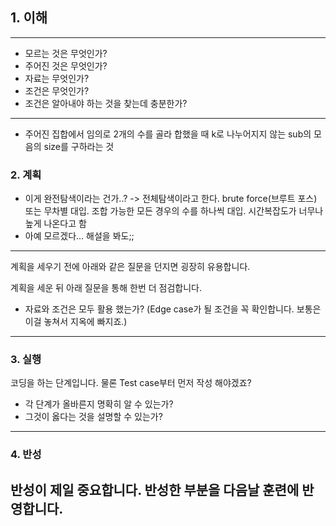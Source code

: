 ## 1. 이해

---
- 모르는 것은 무엇인가?
- 주어진 것은 무엇인가?
- 자료는 무엇인가?
- 조건은 무엇인가?
- 조건은 알아내야 하는 것을 찾는데 충분한가?
---
- 주어진 집합에서 임의로 2개의 수를 골라 합했을 때 k로 나누어지지 않는 sub의 모음의 size를 구하라는 것

### 2. 계획
- 이게 완전탐색이라는 건가..? -> 전체탐색이라고 한다. brute force(브루트 포스) 또는 무차별 대입. 조합 가능한 모든 경우의 수를 하나씩 대입. 시간복잡도가 너무나 높게 나온다고 함
- 아예 모르겠다... 해설을 봐도;;


---
계획을 세우기 전에 아래와 같은 질문을 던지면 굉장히 유용합니다.

계획을 세운 뒤 아래 질문을 통해 한번 더 점검합니다.

- 자료와 조건은 모두 활용 했는가? (Edge case가 될 조건을 꼭 확인합니다. 보통은 이걸 놓쳐서 지옥에 빠지죠.)
---

### 3. 실행

코딩을 하는 단계입니다. 물론 Test case부터 먼저 작성 해야겠죠?

- 각 단계가 올바른지 명확히 알 수 있는가?
- 그것이 옳다는 것을 설명할 수 있는가?

---

### 4. 반성

반성이 제일 중요합니다. 반성한 부분을 다음날 훈련에 반영합니다.
-

